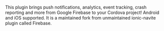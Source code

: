This plugin brings push notifications, analytics, event tracking, crash reporting and more from Google Firebase to your Cordova project! Android and iOS supported.
It is a maintained fork from unmaintained ionic-navite plugin called Firebase.

